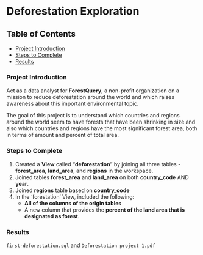 # Deforestation Exploration

## Table of Contents

 * [Project Introduction](#project-introduction)
 * [Steps to Complete](#steps-to-complete)
 * [Results](#results)

### Project Introduction

Act as a data analyst for **ForestQuery**, a non-profit organization on a mission to reduce deforestation around the world and which raises awareness about this important environmental topic.

The goal of this project is to understand which countries and regions around the world seem to have forests that have been shrinking in size and also which countries and regions have the most significant forest area, both in terms of amount and percent of total area. 


### Steps to Complete

1. Created a **View** called “**deforestation**” by joining all three tables - **forest_area**, **land_area**, and **regions** in the workspace.
2. Joined tables **forest_area** and **land_area** on both **country_code** AND **year**.
3. Joined **regions** table based on **country_code**
4. In the ‘forestation’ View, included the following:
    - **All of the columns of the origin tables**
    - A new column that provides the **percent of the land area that is designated as forest**.

### Results

`first-deforestation.sql` and `Deforestation project 1.pdf`